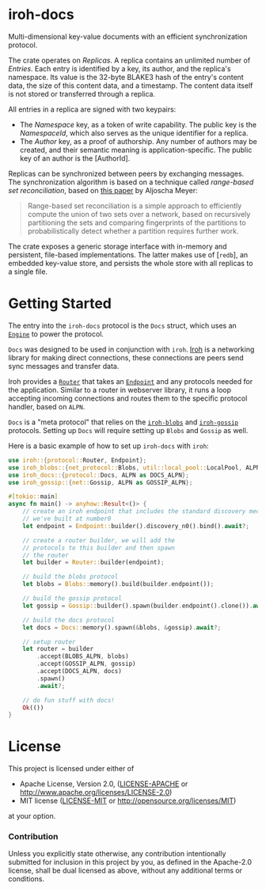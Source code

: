 # iroh-docs

Multi-dimensional key-value documents with an efficient synchronization protocol.

The crate operates on *Replicas*. A replica contains an unlimited number of
*Entries*. Each entry is identified by a key, its author, and the replica's
namespace. Its value is the 32-byte BLAKE3 hash of the entry's content data,
the size of this content data, and a timestamp.
The content data itself is not stored or transferred through a replica.

All entries in a replica are signed with two keypairs:

* The *Namespace* key, as a token of write capability. The public key is the *NamespaceId*, which
  also serves as the unique identifier for a replica.
* The *Author* key, as a proof of authorship. Any number of authors may be created, and
  their semantic meaning is application-specific. The public key of an author is the [AuthorId].

Replicas can be synchronized between peers by exchanging messages. The synchronization algorithm
is based on a technique called *range-based set reconciliation*, based on [this paper][paper] by
Aljoscha Meyer:

> Range-based set reconciliation is a simple approach to efficiently compute the union of two
sets over a network, based on recursively partitioning the sets and comparing fingerprints of
the partitions to probabilistically detect whether a partition requires further work.

The crate exposes a generic storage interface with in-memory and persistent, file-based
implementations. The latter makes use of [`redb`], an embedded key-value store, and persists
the whole store with all replicas to a single file.

[paper]: https://arxiv.org/abs/2212.13567

# Getting Started

The entry into the `iroh-docs` protocol is the `Docs` struct, which uses an [`Engine`](https://docs.rs/iroh-docs/latest/iroh_docs/engine/struct.Engine.html) to power the protocol.

`Docs` was designed to be used in conjunction with `iroh`. [Iroh](https://docs.rs/iroh) is a networking library for making direct connections, these connections are peers send sync messages and transfer data.

Iroh provides a [`Router`](https://docs.rs/iroh/latest/iroh/protocol/struct.Router.html) that takes an [`Endpoint`](https://docs.rs/iroh/latest/iroh/endpoint/struct.Endpoint.html) and any protocols needed for the application. Similar to a router in webserver library, it runs a loop accepting incoming connections and routes them to the specific protocol handler, based on `ALPN`.

`Docs` is a "meta protocol" that relies on the [`iroh-blobs`](https://docs.rs/iroh-blobs) and [`iroh-gossip`](https://docs.rs/iroh-gossip) protocols. Setting up `Docs` will require setting up `Blobs` and `Gossip` as well.

Here is a basic example of how to set up `iroh-docs` with `iroh`:

```rust
use iroh::{protocol::Router, Endpoint};
use iroh_blobs::{net_protocol::Blobs, util::local_pool::LocalPool, ALPN as BLOBS_ALPN};
use iroh_docs::{protocol::Docs, ALPN as DOCS_ALPN};
use iroh_gossip::{net::Gossip, ALPN as GOSSIP_ALPN};

#[tokio::main]
async fn main() -> anyhow::Result<()> {
    // create an iroh endpoint that includes the standard discovery mechanisms
    // we've built at number0
    let endpoint = Endpoint::builder().discovery_n0().bind().await?;

    // create a router builder, we will add the
    // protocols to this builder and then spawn
    // the router
    let builder = Router::builder(endpoint);

    // build the blobs protocol
    let blobs = Blobs::memory().build(builder.endpoint());

    // build the gossip protocol
    let gossip = Gossip::builder().spawn(builder.endpoint().clone()).await?;

    // build the docs protocol
    let docs = Docs::memory().spawn(&blobs, &gossip).await?;

    // setup router
    let router = builder
        .accept(BLOBS_ALPN, blobs)
        .accept(GOSSIP_ALPN, gossip)
        .accept(DOCS_ALPN, docs)
        .spawn()
        .await?;

    // do fun stuff with docs!
    Ok(())
}
```

# License

This project is licensed under either of

 * Apache License, Version 2.0, ([LICENSE-APACHE](LICENSE-APACHE) or
   <http://www.apache.org/licenses/LICENSE-2.0>)
 * MIT license ([LICENSE-MIT](LICENSE-MIT) or
   <http://opensource.org/licenses/MIT>)

at your option.

### Contribution

Unless you explicitly state otherwise, any contribution intentionally submitted
for inclusion in this project by you, as defined in the Apache-2.0 license,
shall be dual licensed as above, without any additional terms or conditions.
